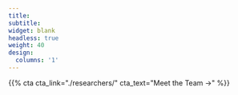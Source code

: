 ```yaml
---
title:
subtitle:
widget: blank
headless: true
weight: 40
design:
  columns: '1'
---
```


{{% cta cta_link="./researchers/" cta_text="Meet the Team →" %}}
